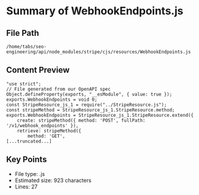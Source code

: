 # Summary of WebhookEndpoints.js
  
## File Path
`/home/tabs/seo-engineering/api/node_modules/stripe/cjs/resources/WebhookEndpoints.js`

## Content Preview
```
"use strict";
// File generated from our OpenAPI spec
Object.defineProperty(exports, "__esModule", { value: true });
exports.WebhookEndpoints = void 0;
const StripeResource_js_1 = require("../StripeResource.js");
const stripeMethod = StripeResource_js_1.StripeResource.method;
exports.WebhookEndpoints = StripeResource_js_1.StripeResource.extend({
    create: stripeMethod({ method: 'POST', fullPath: '/v1/webhook_endpoints' }),
    retrieve: stripeMethod({
        method: 'GET',
[...truncated...]
```

## Key Points
- File type: .js
- Estimated size: 923 characters
- Lines: 27

